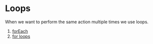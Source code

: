 # Loops

When we want to perform the same action multiple times we use loops.

1. [forEach](forEach.md)
2. [for loops](for-loops.md)